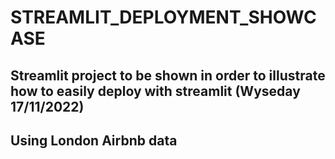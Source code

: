 # STREAMLIT_DEPLOYMENT_SHOWCASE
## Streamlit project to be shown in order to illustrate how to easily deploy with streamlit (Wyseday 17/11/2022) 
## Using London Airbnb data
